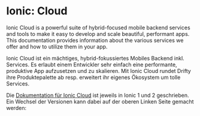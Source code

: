 # Ionic: Cloud

Ionic Cloud is a powerful suite of hybrid-focused mobile backend services and tools to make it easy to develop and scale beautiful, performant apps. This documentation provides information about the various services we offer and how to utilize them in your app.

Ionic Cloud ist ein mächtiges, hybrid-fokussiertes Mobiles Backend inkl. Services. Es erlaubt einem Entwickler sehr einfach eine performante, produktive App aufzusetzen und zu skalieren. 
Mit Ionic Cloud rundet Drifty ihre  Produktepalette ab resp. erweitert ihr eigenes Ökosystem um tolle Services.

Die [Dokumentation für Ionic Cloud](http://docs.ionic.io/) ist jeweils in Ionic 1 und 2 geschrieben. Ein Wechsel der Versionen kann dabei auf der oberen Linken Seite gemacht werden:


